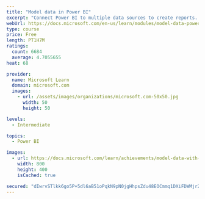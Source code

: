 ```yaml
---
title: "Model data in Power BI"
excerpt: "Connect Power BI to multiple data sources to create reports. Define the relationship between your data sources."
webUrl: https://docs.microsoft.com/en-us/learn/modules/model-data-power-bi/
type: course
price: Free
length: PT1H7M
ratings:
  count: 6684
  average: 4.7055655
heat: 68

provider:
  name: Microsoft Learn
  domain: microsoft.com
  images:
    - url: /assets/images/organizations/microsoft.com-50x50.jpg
      width: 50
      height: 50

levels:
  - Intermediate

topics:
  - Power BI

images:
  - url: https://docs.microsoft.com/learn/achievements/model-data-with-power-bi-desktop-social.png
    width: 800
    height: 400
    isCached: true

secured: "dIwrvSTlkk6go5P+5dl6aB51oPqkN9pN0jgHhpsZdu48EOCmmq1DXiFDWMjrZmdHE1f0aAa7ujxJuJ0GvicM+bWwhU4yK6sUTjVeguWkt6Blkql+Bonv/CYyardhrbH+nP29vcfSlvWe6qcKE17R1QngSTB9Lr+eeGAMUNN2wzRbdeTcdr6Fz1DZQ15/vBUAd8r1xWFfR/i9Yu6NqGxqhoOGqnDlUyyhyHZ4PCVFQVl5MF76NmnGkIZX1nVV65Sk4h9utSZG6CKBh59eofgk2UsrB44EzoSuNSJ8kIbqmxzDQ+PQCCu+y+dVbkJ4+mbdtFrx0tpesIA+EGrKVKksS4Us9nx+XCmXvAP3n0zh7sQqbPcgDyyEMsCPX5WQsbGtHRk5VaRZil5Cj8cYCMAa+bXcXtcuGXF8KbgWZv5pa38=;ejAu7qGFJfdqkdRujrDDTg=="
---
```


